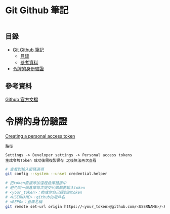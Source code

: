 # Git Github 筆記

```
```

## 目錄

- [Git Github 筆記](#git-github-筆記)
	- [目錄](#目錄)
	- [參考資料](#參考資料)
- [令牌的身份驗證](#令牌的身份驗證)

## 參考資料

[Github 官方文檔](https://docs.github.com/en/developers)

# 令牌的身份驗證

[Creating a personal access token](https://docs.github.com/en/authentication/keeping-your-account-and-data-secure/creating-a-personal-access-token)

`路徑`

```
Settings -> Developer settings -> Personal access tokens
生成令牌Token 成功後需複製保存 之後無法再次查看
```

```bash
# 查看到輸入密碼選項
git config --system --unset credential.helper

# 把token直接添加遠程倉庫鏈接中
# 避免同一個倉庫每次提交代碼都要輸入token
# <your_token>：換成你自己得到的token
# <USERNAME>：github的用戶名
# <REPO>：倉庫名稱
git remote set-url origin https://<your_token>@github.com/<USERNAME>/<REPO>.git
```